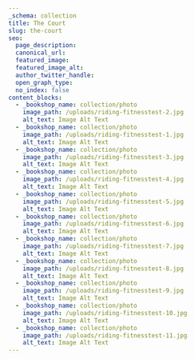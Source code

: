 ```yaml
---
_schema: collection
title: The Court
slug: the-court
seo:
  page_description:
  canonical_url:
  featured_image:
  featured_image_alt:
  author_twitter_handle:
  open_graph_type:
  no_index: false
content_blocks:
  - _bookshop_name: collection/photo
    image_path: /uploads/riding-fitnesstest-2.jpg
    alt_text: Image Alt Text
  - _bookshop_name: collection/photo
    image_path: /uploads/riding-fitnesstest-1.jpg
    alt_text: Image Alt Text
  - _bookshop_name: collection/photo
    image_path: /uploads/riding-fitnesstest-3.jpg
    alt_text: Image Alt Text
  - _bookshop_name: collection/photo
    image_path: /uploads/riding-fitnesstest-4.jpg
    alt_text: Image Alt Text
  - _bookshop_name: collection/photo
    image_path: /uploads/riding-fitnesstest-5.jpg
    alt_text: Image Alt Text
  - _bookshop_name: collection/photo
    image_path: /uploads/riding-fitnesstest-6.jpg
    alt_text: Image Alt Text
  - _bookshop_name: collection/photo
    image_path: /uploads/riding-fitnesstest-7.jpg
    alt_text: Image Alt Text
  - _bookshop_name: collection/photo
    image_path: /uploads/riding-fitnesstest-8.jpg
    alt_text: Image Alt Text
  - _bookshop_name: collection/photo
    image_path: /uploads/riding-fitnesstest-9.jpg
    alt_text: Image Alt Text
  - _bookshop_name: collection/photo
    image_path: /uploads/riding-fitnesstest-10.jpg
    alt_text: Image Alt Text
  - _bookshop_name: collection/photo
    image_path: /uploads/riding-fitnesstest-11.jpg
    alt_text: Image Alt Text
---
```

